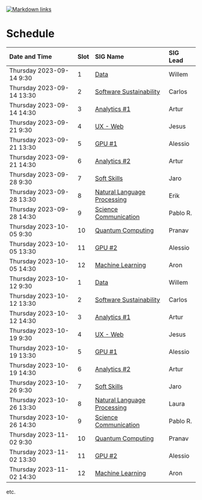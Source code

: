 [![Markdown links](https://github.com/nlesc-sigs/current/actions/workflows/link-checker.yml/badge.svg)](https://github.com/nlesc-sigs/current/actions/workflows/link-checker.yml)

# Schedule

| Date and Time             | Slot | SIG Name                                                      | SIG Lead |
| :--                       | :--  | :--                                                           | :--      |
| Thursday 2023-09-14 9:30  | 1    | [Data](granted/data.md)                                       | Willem   |
| Thursday 2023-09-14 13:30 | 2    | [Software Sustainability](granted/software-sustainability.md) | Carlos   |
| Thursday 2023-09-14 14:30 | 3    | [Analytics #1](granted/analytics.md)                          | Artur    |
| Thursday 2023-09-21 9:30  | 4    | [UX - Web](granted/ux.md)                                     | Jesus    |
| Thursday 2023-09-21 13:30 | 5    | [GPU #1](granted/gpu.md)                                      | Alessio  |
| Thursday 2023-09-21 14:30 | 6    | [Analytics #2](granted/analytics.md)                          | Artur    |
| Thursday 2023-09-28 9:30  | 7    | [Soft Skills](granted/soft-skills.md)                         | Jaro     |
| Thursday 2023-09-28 13:30 | 8    | [Natural Language Processing](granted/nlp.md)                 | Erik     |
| Thursday 2023-09-28 14:30 | 9    | [Science Communication](granted/scicomm.md)                   | Pablo R. |
| Thursday 2023-10-05 9:30  | 10   | [Quantum Computing](granted/qc.md)                            | Pranav   |
| Thursday 2023-10-05 13:30 | 11   | [GPU #2](granted/gpu.md)                                      | Alessio  |
| Thursday 2023-10-05 14:30 | 12   | [Machine Learning](granted/machine-learning.md)               | Aron     |
| Thursday 2023-10-12 9:30  | 1    | [Data](granted/data.md)                                       | Willem   |
| Thursday 2023-10-12 13:30 | 2    | [Software Sustainability](granted/software-sustainability.md) | Carlos   |
| Thursday 2023-10-12 14:30 | 3    | [Analytics #1](granted/analytics.md)                          | Artur    |
| Thursday 2023-10-19 9:30  | 4    | [UX - Web](granted/ux.md)                                     | Jesus    |
| Thursday 2023-10-19 13:30 | 5    | [GPU #1](granted/gpu.md)                                      | Alessio  |
| Thursday 2023-10-19 14:30 | 6    | [Analytics #2](granted/analytics.md)                          | Artur    |
| Thursday 2023-10-26 9:30  | 7    | [Soft Skills](granted/soft-skills.md)                         | Jaro     |
| Thursday 2023-10-26 13:30 | 8    | [Natural Language Processing](granted/nlp.md)                 | Laura    |
| Thursday 2023-10-26 14:30 | 9    | [Science Communication](granted/scicomm.md)                   | Pablo R. |
| Thursday 2023-11-02 9:30  | 10   | [Quantum Computing](granted/qc.md)                            | Pranav   |
| Thursday 2023-11-02 13:30 | 11   | [GPU #2](granted/gpu.md)                                      | Alessio  |
| Thursday 2023-11-02 14:30 | 12   | [Machine Learning](granted/machine-learning.md)               | Aron     |

etc.
